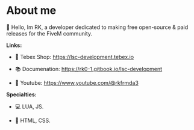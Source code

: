 # **About me**
👋 Hello, Im RK, a developer dedicated to making free open-source & paid releases for the FiveM community. 

**Links:**
- 🛒 Tebex Shop: https://lsc-development.tebex.io

- 📚 Documenation: https://rk0-1.gitbook.io/lsc-development

- 🎥 Youtube: https://www.youtube.com/@rkfrmda3


**Specialties:**
- 💻 LUA, JS.

- 🎨 HTML, CSS.

